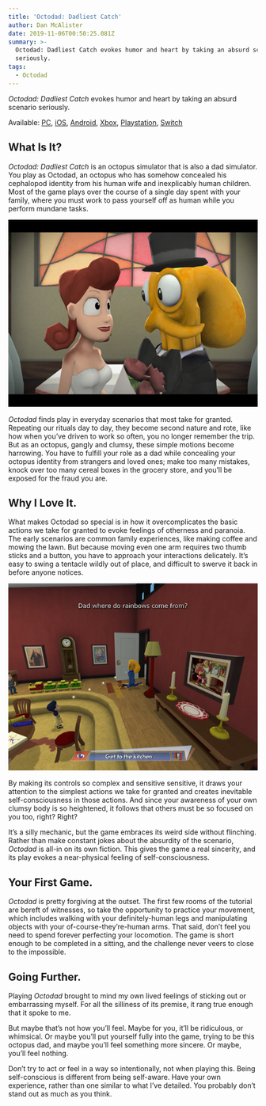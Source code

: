 ```yaml
---
title: 'Octodad: Dadliest Catch'
author: Dan McAlister
date: 2019-11-06T00:50:25.081Z
summary: >-
  Octodad: Dadliest Catch evokes humor and heart by taking an absurd scenario
  seriously.
tags:
  - Octodad
---
```

_Octodad: Dadliest Catch_ evokes humor and heart by taking an absurd scenario seriously.

Available: [PC](https://store.steampowered.com/app/224480/Octodad_Dadliest_Catch/), [iOS](https://apps.apple.com/us/app/octodad-dadliest-catch/id1017367213), [Android](https://play.google.com/store/apps/details?id=com.younghorses.octodad&hl=en_US), [Xbox](https://www.microsoft.com/en-us/p/octodad-dadliest-catch/br1jd76jz6h5?activetab=pivot:overviewtab), [Playstation](https://www.playstation.com/en-us/games/octodad-dadliest-catch-ps4/), [Switch](https://www.nintendo.com/games/detail/octodad-dadliest-catch-switch/)

## What Is It?

_Octodad: Dadliest Catch_ is an octopus simulator that is also a dad simulator. You play as Octodad, an octopus who has somehow concealed his cephalopod identity from his human wife and inexplicably human children. Most of the game plays over the course of a single day spent with your family, where you must work to pass yourself off as human while you perform mundane tasks. 

![Image of Octodad getting married. ](/static/img/img_0129-2.png)

_Octodad_ finds play in everyday scenarios that most take for granted. Repeating our rituals day to day, they become second nature and rote, like how when you’ve driven to work so often, you no longer remember the trip. But as an octopus, gangly and clumsy, these simple motions become harrowing. You have to fulfill your role as a dad while concealing your octopus identity from strangers and loved ones; make too many mistakes, knock over too many cereal boxes in the grocery store, and you’ll be exposed for the fraud you are. 

## Why I Love It.

What makes Octodad so special is in how it overcomplicates the basic actions we take for granted to evoke feelings of otherness and paranoia. The early scenarios are common family experiences, like making coffee and mowing the lawn. But because moving even one arm requires two thumb sticks and a button, you have to approach your interactions delicately.  It’s easy to swing a tentacle wildly out of place, and difficult to swerve it back in before anyone notices. 

![Octodad walking across a living room, while his daughter asks "Dad where do rainbows come from?"](/static/img/img_0134-2.png)

By making its controls so complex and sensitive sensitive, it draws your attention to the simplest actions we take for granted and creates inevitable self-consciousness in those actions. And since your awareness of your own clumsy body is so heightened, it follows that others must be so focused on you too, right? Right? 

It’s a silly mechanic, but the game embraces its weird side without flinching. Rather than make constant jokes about the absurdity of the scenario, _Octodad_ is all-in on its own fiction. This gives the game a real sincerity, and its play evokes a near-physical feeling of self-consciousness. 

## Your First Game.

_Octodad_ is pretty forgiving at the outset. The first few rooms of the tutorial are bereft of witnesses, so take the opportunity to practice your movement, which includes walking with your definitely-human legs and manipulating objects with your of-course-they’re-human arms. That said, don’t feel you need to spend forever perfecting your locomotion. The game is short enough to be completed in a sitting, and the challenge never veers to close to the impossible. 

## Going Further.

Playing _Octodad_ brought to mind my own lived feelings of sticking out or embarrassing myself. For all the silliness of its premise, it rang true enough that it spoke to me. 

But maybe that’s not how you’ll feel. Maybe for you, it’ll be ridiculous, or whimsical. Or maybe you’ll put yourself fully into the game, trying to be this octopus dad, and maybe you’ll feel something more sincere. Or maybe, you’ll feel nothing. 

Don’t try to act or feel in a way so intentionally, not when playing this. Being self-conscious is different from being self-aware. Have your own experience, rather than one similar to what I’ve detailed. You probably don’t stand out as much as you think.
